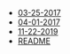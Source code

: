 - [03-25-2017](03-25-2017.md)
- [04-01-2017](04-01-2017.md)
- [11-22-2019](11-22-2019.md)
- [README](README.md)
